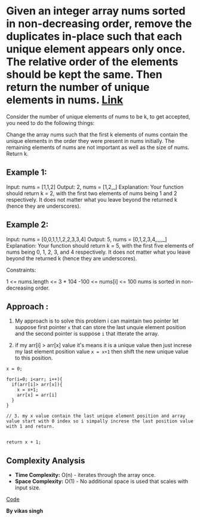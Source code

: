# Given an integer array nums sorted in non-decreasing order, remove the duplicates in-place such that each unique element appears only once. The relative order of the elements should be kept the same. Then return the number of unique elements in nums. [Link](https://leetcode.com/problems/remove-duplicates-from-sorted-array/)

Consider the number of unique elements of nums to be k, to get accepted, you need to do the following things:

Change the array nums such that the first k elements of nums contain the unique elements in the order they were present in nums initially. The remaining elements of nums are not important as well as the size of nums.
Return k. 



## Example 1:

Input: nums = [1,1,2]
Output: 2, nums = [1,2,_]
Explanation: Your function should return k = 2, with the first two elements of nums being 1 and 2 respectively.
It does not matter what you leave beyond the returned k (hence they are underscores).

## Example 2:

Input: nums = [0,0,1,1,1,2,2,3,3,4]
Output: 5, nums = [0,1,2,3,4,_,_,_,_,_]
Explanation: Your function should return k = 5, with the first five elements of nums being 0, 1, 2, 3, and 4 respectively.
It does not matter what you leave beyond the returned k (hence they are underscores).
 

Constraints:

1 <= nums.length <= 3 * 104
-100 <= nums[i] <= 100
nums is sorted in non-decreasing order.



## Approach : 
1. My approach is to solve this problem i can maintain two pointer let suppose first pointer `x` that can store the last unquie element position and the second pointer is suppose `i` that itterate the array.

2. if my arr[i] > arr[x] value it's means it is a unique value then just increse my last element position value `x = x+1` then shift the new unique value to this position.

```
x = 0;

for(i=0; i<arr; i++){
  if(arr[i]> arr[x]){
    x = x+1;
    arr[x] = arr[i]
  }
}

// 3. my x value contain the last unique element position and array value start with 0 index so i simpally increse the last position value with 1 and return.


return x + 1;
```
## Complexity Analysis
- **Time Complexity:** O(n) - iterates through the array once.
- **Space Complexity:** O(1) - No additional space is used that scales with input size.


[Code](./solution.js)

**By vikas singh**